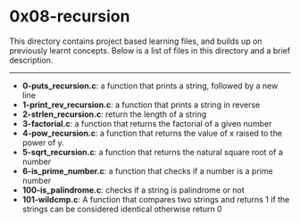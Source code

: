 # 0x08-recursion
This directory contains project based learning files, and builds up on previously learnt concepts.
Below is a list of files in this directory and a brief description.

---
- **0-puts_recursion.c**: a function that prints a string, followed by a new line
- **1-print_rev_recursion.c**: a function that prints a string in reverse
- **2-strlen_recursion.c**: return the length of a string
- **3-factorial.c**: a function that returns the factorial of a given number
- **4-pow_recursion.c**: a function that returns the value of x raised to the power of y.
- **5-sqrt_recursion.c**: a function that returns the natural square root of a number
- **6-is_prime_number.c**: a function that checks if a number is a prime number
- **100-is_palindrome.c**: checks if a string is palindrome or not
- **101-wildcmp.c**: A function that compares two strings and returns 1 if the strings can be considered identical otherwise return 0

